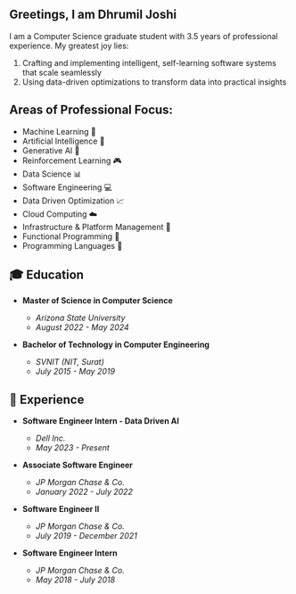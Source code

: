 ## Greetings, I am Dhrumil Joshi 
I am a Computer Science graduate student with 3.5 years of professional experience. My greatest joy lies:

1) Crafting and implementing intelligent, self-learning software systems that scale seamlessly 
2) Using data-driven optimizations to transform data into practical insights

## Areas of Professional Focus:

- Machine Learning 🤖
- Artificial Intelligence 🧠
- Generative AI 🎨
- Reinforcement Learning 🎮
- Data Science 📊
- Software Engineering 💻
- Data Driven Optimization 📈
- Cloud Computing ☁️
- Infrastructure & Platform Management 🏢
- Functional Programming 🌟
- Programming Languages 🚀

## 🎓 Education
- **Master of Science in Computer Science**
  - *Arizona State University*
  - *August 2022 - May 2024*

- **Bachelor of Technology in Computer Engineering**
  - *SVNIT (NIT, Surat)*
  - *July 2015 - May 2019*
  
## 💼 Experience
- **Software Engineer Intern - Data Driven AI**
  - *Dell Inc.*
  - *May 2023 - Present*

- **Associate Software Engineer**
  - *JP Morgan Chase & Co.*
  - *January 2022 - July 2022*

- **Software Engineer II**
  - *JP Morgan Chase & Co.*
  - *July 2019 - December 2021*

- **Software Engineer Intern**
  - *JP Morgan Chase & Co.*
  - *May 2018 - July 2018*


